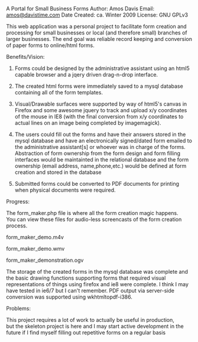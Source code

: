 A Portal for Small Business Forms
Author: Amos Davis
Email: amos@davistime.com
Date Created: ca. Winter 2009
License: GNU GPLv3

This web application was a personal project to facilitate form creation 
and processing for small businesses or local (and therefore small) 
branches of larger businesses.  The end goal was reliable record keeping 
and conversion of paper forms to online/html forms.

Benefits/Vision:

1) Forms could be designed by the administrative assistant using an 
html5 capable browser and a jqery driven drag-n-drop interface.

2) The created html forms were immediately saved to a mysql database 
containing all of the form templates.

3) Visual/Drawable surfaces were supported by way of html5's canvas  in 
Firefox and some awesome jquery to track and upload x/y coordinates of 
the mouse in IE8 (with the final conversion from x/y coordinates to 
actual lines on an image being completed by imagemagick).

4) The users could fill out the forms and have their answers stored in 
the mysql database and have an electronically signed/dated form emailed 
to the administrative assistant[s] or whoever was in charge of the 
forms. Abstraction of form ownership from the form design and form 
filling interfaces would be maintainted in the relational database and 
the form ownership (email address, name,phone,etc.) would be defined at 
form creation and stored in the database

5) Submitted forms could be converted to PDF documents for printing when 
physical documents were required.


Progress:

The form_maker.php file is where all the form creation magic happens.  
You can view these files for audio-less screencasts of the form creation 
process.

form_maker_demo.m4v

form_maker_demo.wmv

form_maker_demonstration.ogv

The storage of the created forms in the mysql database was complete and 
the basic drawing functions supporting forms that required visual 
representations of things using firefox and ie8 were complete.  I think 
I may have tested in ie6/7 but I can't remember. PDF output via 
server-side conversion was supported using wkhtmltopdf-i386.

Problems:

This project requires a lot of work to actually be useful in production,  
but the skeleton project is here and I may start active development in 
the future if I find myself filling out repetitive forms on a regular basis
